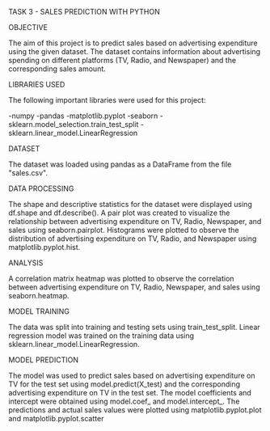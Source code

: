 TASK 3 - SALES PREDICTION WITH PYTHON

OBJECTIVE

The aim of this project is to predict sales based on advertising expenditure using the given dataset. The dataset contains information about advertising spending on different platforms (TV, Radio, and Newspaper) and the corresponding sales amount.

LIBRARIES USED

The following important libraries were used for this project:

-numpy
-pandas 
-matplotlib.pyplot 
-seaborn 
-sklearn.model_selection.train_test_split
-sklearn.linear_model.LinearRegression

DATASET

The dataset was loaded using pandas as a DataFrame from the file "sales.csv".

DATA PROCESSING

The shape and descriptive statistics for the dataset were displayed using df.shape and df.describe(). A pair plot was created to visualize the relationship between advertising expenditure on TV, Radio, Newspaper, and sales using seaborn.pairplot. Histograms were plotted to observe the distribution of advertising expenditure on TV, Radio, and Newspaper using matplotlib.pyplot.hist.

ANALYSIS

A correlation matrix heatmap was plotted to observe the correlation between advertising expenditure on TV, Radio, Newspaper, and sales using seaborn.heatmap.

MODEL TRAINING

The data was split into training and testing sets using train_test_split. Linear regression model was trained on the training data using sklearn.linear_model.LinearRegression.

MODEL PREDICTION

The model was used to predict sales based on advertising expenditure on TV for the test set using model.predict(X_test) and the corresponding advertising expenditure on TV in the test set. The model coefficients and intercept were obtained using model.coef_ and model.intercept_. The predictions and actual sales values were plotted using matplotlib.pyplot.plot and matplotlib.pyplot.scatter
